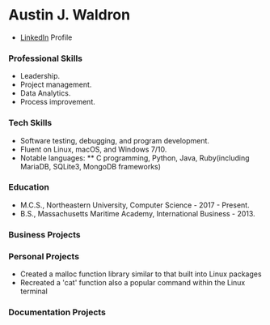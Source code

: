 # Austin J. Waldron

* [LinkedIn](www.linkedin.com/in/austin-waldron-ozzycodes) Profile

### Professional Skills

* Leadership.
* Project management.
* Data Analytics.
* Process improvement.

### Tech Skills

* Software testing, debugging, and program development.
* Fluent on Linux, macOS, and Windows 7/10.
* Notable languages:
   ** C programming, Python, Java, Ruby(including MariaDB, SQLite3, MongoDB frameworks)

### Education

* M.C.S., Northeastern University, Computer Science - 2017 - Present.
* B.S., Massachusetts Maritime Academy, International Business - 2013.

### Business Projects


### Personal Projects
* Created a malloc function library similar to that built into Linux packages
* Recreated a 'cat' function also a popular command within the Linux terminal

### Documentation Projects
